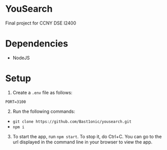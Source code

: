 # YouSearch
Final project for CCNY DSE I2400

# Dependencies
* NodeJS

# Setup
1. Create a `.env` file as follows:
```
PORT=3100
```
2. Run the following commands:
* `git clone https://github.com/Bast1onic/yousearch.git`
* `npm i`

3. To start the app, run `npm start`. To stop it, do Ctrl+C. You can go to the url displayed in the command line in your browser to view the app.